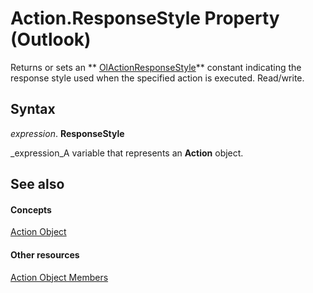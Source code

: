 
# Action.ResponseStyle Property (Outlook)

Returns or sets an  ** [OlActionResponseStyle](9981a41c-57e4-b981-e245-075811a10cdc.md)** constant indicating the response style used when the specified action is executed. Read/write.


## Syntax

 _expression_. **ResponseStyle**

 _expression_A variable that represents an  **Action** object.


## See also


#### Concepts


 [Action Object](22bd8d4a-9cf4-bd37-011b-8da3dfadf761.md)
#### Other resources


 [Action Object Members](b423cdd8-c67e-a53b-9166-eacfd5a33e7c.md)
